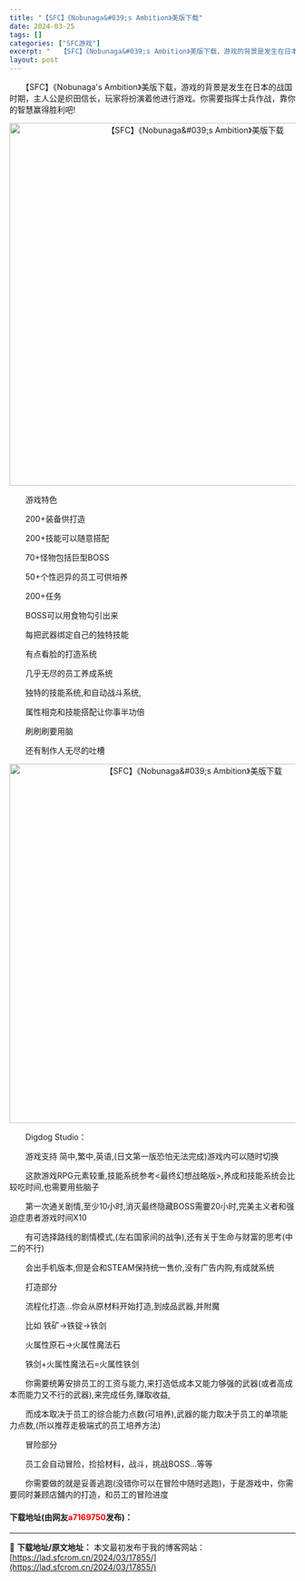 ```yaml
---
title: "【SFC】《Nobunaga&#039;s Ambition》美版下载"
date: 2024-03-25
tags: []
categories: ["SFC游戏"]
excerpt: "　　【SFC】《Nobunaga&#039;s Ambition》美版下载，游戏的背景是发生在日本的战国时期，主人公是织田信长，玩家将扮演着他进行游戏。你需要指挥士兵作战，靠你的智慧赢得胜利吧! 　　游戏特色 　　200+装备供打造 　　200+技能可以随意搭配 　　70+怪物包括巨型BOSS 　　5&hellip;"
layout: post
---
```


 <p>　　【SFC】《Nobunaga&#39;s Ambition》美版下载，游戏的背景是发生在日本的战国时期，主人公是织田信长，玩家将扮演着他进行游戏。你需要指挥士兵作战，靠你的智慧赢得胜利吧!</p> <p align="center"><img align="" border="0" src="https://lad.sfcrom.cn/wp-content/uploads/2024/03/20240325_6600c3f390ecf.png" width="639" alt="【SFC】《Nobunaga&amp;#039;s Ambition》美版下载" /></p> <p>　　游戏特色</p> <p>　　200+装备供打造</p> <p>　　200+技能可以随意搭配</p> <p>　　70+怪物包括巨型BOSS</p> <p>　　50+个性迥异的员工可供培养</p> <p>　　200+任务</p> <p>　　BOSS可以用食物勾引出来</p> <p>　　每把武器绑定自己的独特技能</p> <p>　　有点看脸的打造系统</p> <p>　　几乎无尽的员工养成系统</p> <p>　　独特的技能系统,和自动战斗系统,</p> <p>　　属性相克和技能搭配让你事半功倍</p> <p>　　刷刷刷要用脑</p> <p>　　还有制作人无尽的吐槽</p> <p align="center"><img align="" border="0" src="https://lad.sfcrom.cn/wp-content/uploads/2024/03/20240325_6600c3f4d834f.png" width="633" alt="【SFC】《Nobunaga&amp;#039;s Ambition》美版下载" /></p> <p>　　Digdog Studio：</p> <p>　　游戏支持 简中,繁中,英语,(日文第一版恐怕无法完成)游戏内可以随时切换</p> <p>　　这款游戏RPG元素较重,技能系统参考&lt;最终幻想战略版&gt;,养成和技能系统会比较吃时间,也需要用些脑子</p> <p>　　第一次通关剧情,至少10小时,消灭最终隐藏BOSS需要20小时,完美主义者和强迫症患者游戏时间X10</p> <p>　　有可选择路线的剧情模式,(左右国家间的战争),还有关于生命与财富的思考(中二的不行)</p> <p>　　会出手机版本,但是会和STEAM保持统一售价,没有广告内购,有成就系统</p> <p>　　打造部分</p> <p>　　流程化打造...你会从原材料开始打造,到成品武器,并附魔</p> <p>　　比如 铁矿-&gt;铁锭-&gt;铁剑</p> <p>　　火属性原石-&gt;火属性魔法石</p> <p>　　铁剑+火属性魔法石=火属性铁剑</p> <p>　　你需要统筹安排员工的工资与能力,来打造低成本又能力够强的武器(或者高成本而能力又不行的武器),来完成任务,赚取收益,</p> <p>　　而成本取决于员工的综合能力点数(可培养),武器的能力取决于员工的单项能力点数,(所以推荐走极端式的员工培养方法)</p> <p>　　冒险部分</p> <p>　　员工会自动冒险，捡拾材料，战斗，挑战BOSS...等等</p> <p>　　你需要做的就是妥善逃跑(没错你可以在冒险中随时逃跑)，于是游戏中，你需要同时兼顾店舖内的打造，和员工的冒险进度</p> <p><h4>下载地址(由网友<font color="red">a7169750</font>发布)：</h4></p> 

---
📖 **下载地址/原文地址：** 本文最初发布于我的博客网站：[https://lad.sfcrom.cn/2024/03/17855/](https://lad.sfcrom.cn/2024/03/17855/)
